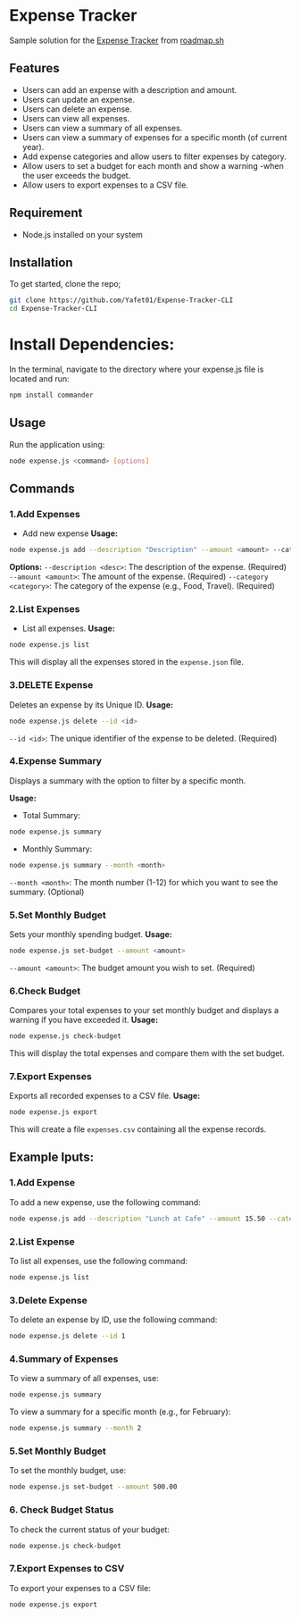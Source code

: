 # Expense Tracker

Sample solution for the [Expense Tracker](https://roadmap.sh/projects/expense-tracker) from [roadmap.sh](https://roadmap.sh/)

## Features
- Users can add an expense with a description and amount.
- Users can update an expense.
- Users can delete an expense.
- Users can view all expenses.
- Users can view a summary of all expenses.
- Users can view a summary of expenses for a specific month (of current year).
- Add expense categories and allow users to filter expenses by category.
- Allow users to set a budget for each month and show a warning -when the user exceeds the budget.
- Allow users to export expenses to a CSV file.

## Requirement
- Node.js installed on your system 

## Installation
To get started, clone the repo;
```bash
git clone https://github.com/Yafet01/Expense-Tracker-CLI
cd Expense-Tracker-CLI
```
# Install Dependencies:
In the terminal, navigate to the directory where your expense.js file is located and run:
```bash
npm install commander
```
## Usage
Run the application using:
```bash
node expense.js <command> [options]
```
## Commands
### 1.Add Expenses
- Add new expense
**Usage:**
```bash
node expense.js add --description "Description" --amount <amount> --category "Category"
```
**Options:**
`--description <desc>`: The description of the expense. (Required)
`--amount <amount>`: The amount of the expense. (Required)
`--category <category>`: The category of the expense (e.g., Food, Travel). (Required)


### 2.List Expenses
- List all expenses.
**Usage:**
```bash
node expense.js list
```
This will display all the expenses stored in the `expense.json` file.


### 3.DELETE Expense
Deletes an expense by its Unique ID.
**Usage:**
```bash
node expense.js delete --id <id>
```
`--id <id>`: The unique identifier of the expense to be deleted. (Required)

### 4.Expense Summary
Displays a summary with the option to filter by a specific month.

**Usage:**
- Total Summary:
```bash
node expense.js summary
```
- Monthly Summary:
```bash
node expense.js summary --month <month>
```
`--month <month>`: The month number (1-12) for which you want to see the summary. (Optional)

### 5.Set Monthly Budget
Sets your monthly spending budget.
**Usage:**
```bash
node expense.js set-budget --amount <amount>
```
`--amount <amount>`: The budget amount you wish to set. (Required)

### 6.Check Budget
Compares your total expenses to your set monthly budget and displays a warning if you have exceeded it.
**Usage:**
```bash
node expense.js check-budget
```
This will display the total expenses and compare them with the set budget.

### 7.Export Expenses
Exports all recorded expenses to a CSV file.
**Usage:**
```bash
node expense.js export
```
This will create a file `expenses.csv` containing all the expense records.

## Example Iputs:
### 1.Add Expense
To add a new expense, use the following command:
```bash
node expense.js add --description "Lunch at Cafe" --amount 15.50 --category "Food"
```

### 2.List Expense
To list all expenses, use the following command:
```bash
node expense.js list
```

### 3.Delete Expense
To delete an expense by ID, use the following command:
```bash
node expense.js delete --id 1
```

### 4.Summary of Expenses
To view a summary of all expenses, use:
```bash 
node expense.js summary
```
To view a summary for a specific month (e.g., for February):
```bash
node expense.js summary --month 2
```


### 5.Set Monthly Budget
To set the monthly budget, use:
```bash
node expense.js set-budget --amount 500.00
```

### 6. Check Budget Status
To check the current status of your budget:
```bash
node expense.js check-budget
```

### 7.Export Expenses to CSV
To export your expenses to a CSV file:
```bash
node expense.js export
```

